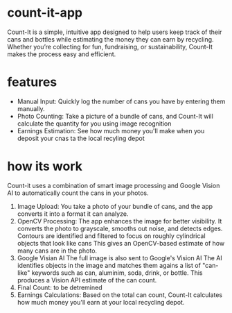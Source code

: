 # count-it-app

Count-It is a simple, intuitive app designed to help users keep track of their cans and bottles while estimating the money they can earn by recycling. Whether you’re collecting for fun, fundraising, or sustainability, Count-It makes the process easy and efficient.

# features

- Manual Input: Quickly log the number of cans you have by entering them manually.
- Photo Counting: Take a picture of a bundle of cans, and Count-It will calculate the quantity for you using image recognition
- Earnings Estimation: See how much money you'll make when you deposit your cnas ta the local recyling depot

# how its work

Count-it uses a combination of smart image processing and Google Vision AI to automatically count the cans in your photos.

1. Image Upload:
   You take a photo of your bundle of cans, and the app converts it into a format it can analyze.
2. OpenCV Processing:
   The app enhances the image for better visibility.
   It converts the photo to grayscale, smooths out noise, and detects edges.
   Contours are identified and filtered to focus on roughly cylindrical objects that look like cans
   This gives an OpenCV-based estimate of how many cans are in the photo.
3. Google Visian AI
   The full image is also sent to Google's Vision AI
   The AI identifies objects in the image and matches them agains a list of "can-like" keywords such as can, aluminim, soda, drink, or bottle.
   This produces a Vision API estimate of the can count.
4. Final Count:
   to be detremined
5. Earnings Calculations:
   Based on the total can count, Count-It calculates how much money you'll earn at your local recycling depot.
